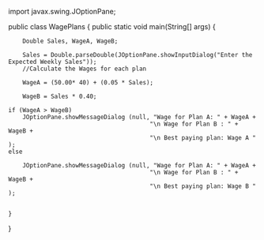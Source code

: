 
import javax.swing.JOptionPane;

public class WagePlans {
    public static void main(String[] args) {
        
        Double Sales, WageA, WageB;
        
        Sales = Double.parseDouble(JOptionPane.showInputDialog("Enter the Expected Weekly Sales"));
        //Calculate the Wages for each plan
        
        WageA = (50.00* 40) + (0.05 * Sales);
        
		WageB = Sales * 0.40;

	if (WageA > WageB)
		JOptionPane.showMessageDialog (null, "Wage for Plan A: " + WageA +
											"\n Wage for Plan B : " + WageB +
											"\n Best paying plan: Wage A " );
	else
		
		JOptionPane.showMessageDialog (null, "Wage for Plan A: " + WageA +
											"\n Wage for Plan B : " + WageB +
											"\n Best paying plan: Wage B " );
					
        
    }
}
